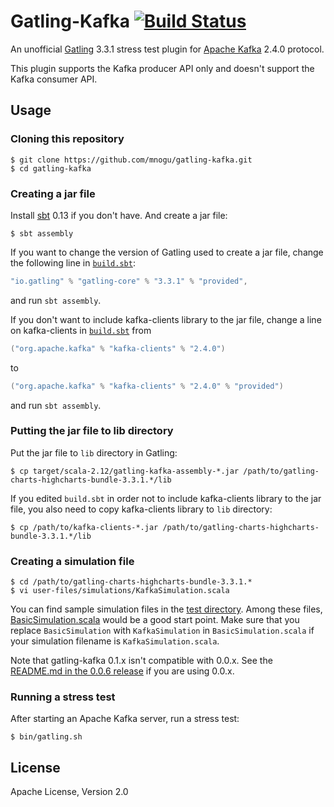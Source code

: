 # Gatling-Kafka [![Build Status](https://travis-ci.org/mnogu/gatling-kafka.svg?branch=master)](https://travis-ci.org/mnogu/gatling-kafka)

An unofficial [Gatling](http://gatling.io/) 3.3.1 stress test plugin
for [Apache Kafka](http://kafka.apache.org/) 2.4.0 protocol.

This plugin supports the Kafka producer API only
and doesn't support the Kafka consumer API.

## Usage

### Cloning this repository

    $ git clone https://github.com/mnogu/gatling-kafka.git
    $ cd gatling-kafka

### Creating a jar file

Install [sbt](http://www.scala-sbt.org/) 0.13 if you don't have.
And create a jar file:

    $ sbt assembly

If you want to change the version of Gatling used to create a jar file,
change the following line in [`build.sbt`](build.sbt):

```scala
"io.gatling" % "gatling-core" % "3.3.1" % "provided",
```

and run `sbt assembly`.

If you don't want to include kafka-clients library to the jar file,
change a line on kafka-clients in [`build.sbt`](build.sbt) from

```scala
("org.apache.kafka" % "kafka-clients" % "2.4.0")
```

to

```scala
("org.apache.kafka" % "kafka-clients" % "2.4.0" % "provided")
```

and run `sbt assembly`.

### Putting the jar file to lib directory

Put the jar file to `lib` directory in Gatling:

    $ cp target/scala-2.12/gatling-kafka-assembly-*.jar /path/to/gatling-charts-highcharts-bundle-3.3.1.*/lib

If you edited `build.sbt` in order not to include kafka-clients library
to the jar file, you also need to copy kafka-clients library to `lib` directory:

    $ cp /path/to/kafka-clients-*.jar /path/to/gatling-charts-highcharts-bundle-3.3.1.*/lib


###  Creating a simulation file

    $ cd /path/to/gatling-charts-highcharts-bundle-3.3.1.*
    $ vi user-files/simulations/KafkaSimulation.scala

You can find sample simulation files in the [test directory](src/test/scala/com/github/mnogu/gatling/kafka/test).
Among these files, [BasicSimulation.scala](src/test/scala/com/github/mnogu/gatling/kafka/test/BasicSimulation.scala) would be a good start point.
Make sure that you replace `BasicSimulation` with `KafkaSimulation` in `BasicSimulation.scala`
if your simulation filename is `KafkaSimulation.scala`.

Note that gatling-kafka 0.1.x isn't compatible with 0.0.x.
See the [README.md in the 0.0.6 release](https://github.com/mnogu/gatling-kafka/blob/0.0.6/README.md)
if you are using 0.0.x.

### Running a stress test

After starting an Apache Kafka server, run a stress test:

    $ bin/gatling.sh

## License

Apache License, Version 2.0
